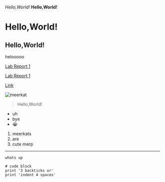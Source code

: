 *Hello,World!*
**Hello,World!**
# Hello,World!
## Hello,World!

helooooo

[Lab Report 1](lab-report-1-week-2.html)

[Lab Report 1](https://melissaesantos.github.io/cse15l-lab-reports/lab-report-1-week-2.html)

[Link]( https://melissaesantos.github.io/cse15l-lab-reports/)

![meerkat](https://user-images.githubusercontent.com/91588097/149413784-3a3f8c7a-522b-4619-b28a-fe4f3c59c2f0.jpeg)


>Hello,World!
* uh
* bye
* 😭
1. meerkats
2. are
3. cute
merp
---
`whats up`

```
# code block
print '3 backticks or'
print 'indent 4 spaces'
```
